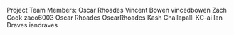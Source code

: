 Project Team Members:
Oscar Rhoades
Vincent Bowen vincedbowen
Zach Cook zaco6003
Oscar Rhoades OscarRhoades
Kash Challapalli KC-ai
Ian Draves iandraves

